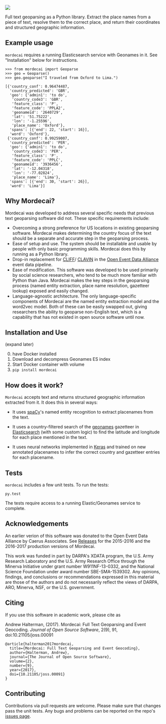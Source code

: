 ![](paper/mordecai_geoparsing.png)

Full text geoparsing as a Python library. Extract the place names from a piece of
text, resolve them to the correct place, and return their coordinates and
structured geographic information.

Example usage
-------------

`mordecai` requires a running Elasticsearch service with Geonames in it. See
"Installation" below for instructions.

```
>>> from mordecai import Geoparse
>>> geo = Geoparse()
>>> geo.geoparse("I traveled from Oxford to Lima.")

[{'country_conf': 0.96474487,
  'country_predicted': 'GBR',
  'geo': {'admin1': 'to do',
   'country_code3': 'GBR',
   'feature_class': 'P',
   'feature_code': 'PPLA2',
   'geonameid': '2640729',
   'lat': '51.75222',
   'lon': '-1.25596',
   'place_name': 'Oxford'},
  'spans': [{'end': 22, 'start': 16}],
  'word': 'Oxford'},
 {'country_conf': 0.99259007,
  'country_predicted': 'PER',
  'geo': {'admin1': 'to do',
   'country_code3': 'PER',
   'feature_class': 'P',
   'feature_code': 'PPLC',
   'geonameid': '3936456',
   'lat': '-12.04318',
   'lon': '-77.02824',
   'place_name': 'Lima'},
  'spans': [{'end': 30, 'start': 26}],
  'word': 'Lima'}]
```


Why Mordecai?
------------

Mordecai was developed to address several specific needs that previous text
geoparsing software did not. These specific requirements include:

- Overcoming a strong preference for US locations in existing geoparsing
  software. Mordecai makes determining the country focus of the text should
  be a separate and accurate step in the geoparsing process.
- Ease of setup and use. The system should be installable and usable by people
  with only basic programming skills. Mordecai does this by running as a Python 
  library.
- Drop-in replacement for [CLIFF](http://cliff.mediameter.org/)/
[CLAVIN](https://clavin.bericotechnologies.com/) in the [Open Event Data
Alliance](https://github.com/openeventdata) event data pipeline.
- Ease of modification. This software was developed to be used primarily by
  social science researchers, who tend to be much more familiar with Python
  than Java. Mordecai makes the key steps in the geoparsing process (named entity
  extraction, place name resolution, gazetteer lookup) exposed and easily
  changed.
- Language-agnostic architecture. The only language-specific components of
  Mordecai are the named entity extraction model and the word2vec model. Both
  of these can be easily swapped out, giving researchers the ability to
  geoparse non-English text, which is a capability that has not existed in open
  source software until now.

Installation and Use
--------------------

(expand later)

0. have Docker installed
1. Download and decompress Geonames ES index 
2. Start Docker container with volume
3. `pip install mordecai`

How does it work?
-----------------

`Mordecai` accepts text and returns structured geographic information extracted
from it. It does this in several ways:

- It uses [spaCy](https://github.com/explosion/spaCy/)'s named entity recognition to
  extract placenames from the text.

- It uses a country-filtered search of the [geonames](http://www.geonames.org/)
  gazetteer in [Elasticsearch](https://www.elastic.co/products/elasticsearch)
  (with some custom logic) to find the latitude and longitude for each place
  mentioned in the text.

- It uses neural networks implemented in [Keras](https://keras.io/) and trained on new annotated
    placenames to infer the correct country and gazetteer entries for each
    placename. 


Tests
-----

`mordecai` includes a few unit tests. To run the tests:

```
py.test
```

The tests require access to a running Elastic/Geonames service to
complete. 


Acknowledgements
----------------

An earlier verion of this software was donated to the Open Event Data Alliance
by Caerus Associates.  See [Releases](https://github.com/openeventdata/mordecai/releases) for the
2015-2016 and the 2016-2017 production versions of Mordecai.

This work was funded in part by DARPA's XDATA program, the U.S. Army Research
Laboratory and the U.S. Army Research Office through the Minerva Initiative
under grant number W911NF-13-0332, and the National Science Foundation under
award number SBE-SMA-1539302. Any opinions, findings, and conclusions or
recommendations expressed in this material are those of the authors and do not
necessarily reflect the views of DARPA, ARO, Minerva, NSF, or the U.S.
government.

Citing
------

If you use this software in academic work, please cite as 

Andrew Halterman, (2017). Mordecai: Full Text Geoparsing and Event Geocoding. *Journal of Open Source
Software*, 2(9), 91, doi:10.21105/joss.00091

```
@article{halterman2017mordecai,
  title={Mordecai: Full Text Geoparsing and Event Geocoding},
  author={Halterman, Andrew},
  journal={The Journal of Open Source Software},
  volume={2},
  number={9},
  year={2017},
  doi={10.21105/joss.00091}
}
```

Contributing
------------

Contributions via pull requests are welcome. Please make sure that changes
pass the unit tests. Any bugs and problems can be reported
on the repo's [issues page](https://github.com/openeventdata/mordecai/issues).

